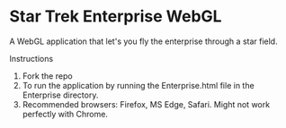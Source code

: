 # Star Trek Enterprise WebGL

A WebGL application that let's you fly the enterprise through a star field. 

Instructions
1. Fork the repo
2. To run the application by running the Enterprise.html file in the Enterprise directory.
3. Recommended browsers: Firefox, MS Edge, Safari. Might not work perfectly with Chrome.
